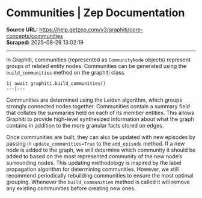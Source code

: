 # Communities | Zep Documentation

**Source URL:** https://help.getzep.com/v3/graphiti/core-concepts/communities  
**Scraped:** 2025-08-29 13:02:19

---

In Graphiti, communities (represented as `CommunityNode` objects) represent groups of related entity nodes. Communities can be generated using the `build_communities` method on the graphiti class.
    
    
    1| await graphiti.build_communities()  
    ---|---  
  
Communities are determined using the Leiden algorithm, which groups strongly connected nodes together. Communities contain a summary field that collates the summaries held on each of its member entities. This allows Graphiti to provide high-level synthesized information about what the graph contains in addition to the more granular facts stored on edges.

Once communities are built, they can also be updated with new episodes by passing in `update_communities=True` to the `add_episode` method. If a new node is added to the graph, we will determine which community it should be added to based on the most represented community of the new node’s surrounding nodes. This updating methodology is inspired by the label propagation algorithm for determining communities. However, we still recommend periodically rebuilding communities to ensure the most optimal grouping. Whenever the `build_communities` method is called it will remove any existing communities before creating new ones.
